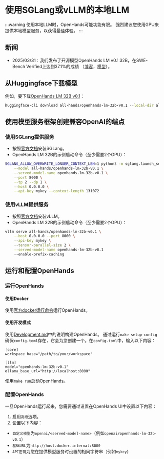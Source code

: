 # 使用SGLang或vLLM的本地LLM

:::warning
使用本地LLM时，OpenHands可能功能有限。
强烈建议您使用GPU来提供本地模型服务，以获得最佳体验。
:::

## 新闻

- 2025/03/31：我们发布了开源模型OpenHands LM v0.1 32B，在SWE-Bench Verified上达到37.1%的成绩
（[博客](https://www.all-hands.dev/blog/introducing-openhands-lm-32b----a-strong-open-coding-agent-model)，[模型](https://huggingface.co/all-hands/openhands-lm-32b-v0.1)）。

## 从Huggingface下载模型

例如，要下载[OpenHands LM 32B v0.1](https://huggingface.co/all-hands/openhands-lm-32b-v0.1)：

```bash
huggingface-cli download all-hands/openhands-lm-32b-v0.1 --local-dir all-hands/openhands-lm-32b-v0.1
```

## 使用模型服务框架创建兼容OpenAI的端点

### 使用SGLang提供服务

- 按照[官方文档](https://docs.sglang.ai/start/install.html)安装SGLang。
- OpenHands LM 32B的示例启动命令（至少需要2个GPU）：

```bash
SGLANG_ALLOW_OVERWRITE_LONGER_CONTEXT_LEN=1 python3 -m sglang.launch_server \
    --model all-hands/openhands-lm-32b-v0.1 \
    --served-model-name openhands-lm-32b-v0.1 \
    --port 8000 \
    --tp 2 --dp 1 \
    --host 0.0.0.0 \
    --api-key mykey --context-length 131072
```

### 使用vLLM提供服务

- 按照[官方文档](https://docs.vllm.ai/en/latest/getting_started/installation.html)安装vLLM。
- OpenHands LM 32B的示例启动命令（至少需要2个GPU）：

```bash
vllm serve all-hands/openhands-lm-32b-v0.1 \
    --host 0.0.0.0 --port 8000 \
    --api-key mykey \
    --tensor-parallel-size 2 \
    --served-model-name openhands-lm-32b-v0.1
    --enable-prefix-caching
```

## 运行和配置OpenHands

### 运行OpenHands

#### 使用Docker

使用[官方docker运行命令](../installation#start-the-app)运行OpenHands。

#### 使用开发模式

使用[Development.md](https://github.com/All-Hands-AI/OpenHands/blob/main/Development.md)中的说明构建OpenHands。
通过运行`make setup-config`确保`config.toml`存在，它会为您创建一个。在`config.toml`中，输入以下内容：

```
[core]
workspace_base="/path/to/your/workspace"

[llm]
model="openhands-lm-32b-v0.1"
ollama_base_url="http://localhost:8000"
```

使用`make run`启动OpenHands。

### 配置OpenHands

一旦OpenHands运行起来，您需要通过设置在OpenHands UI中设置以下内容：
1. 启用`高级`选项。
2. 设置以下内容：
- `自定义模型`为`openai/<served-model-name>`（例如`openai/openhands-lm-32b-v0.1`）
- `基础URL`为`http://host.docker.internal:8000`
- `API密钥`为您在提供模型服务时设置的相同字符串（例如`mykey`）